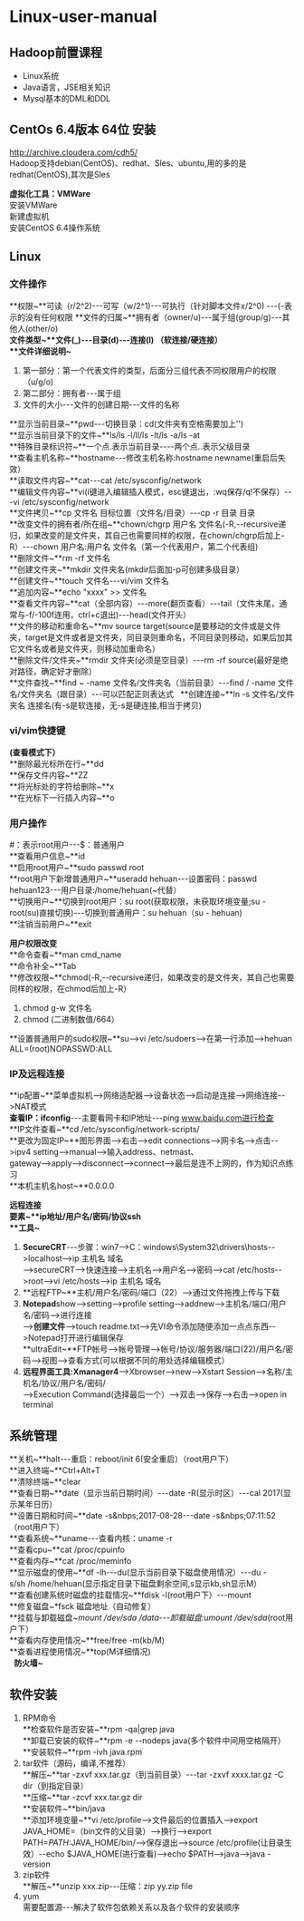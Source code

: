 # Linux-user-manual  
  
## Hadoop前置课程  
- Linux系统
- Java语言，JSE相关知识
- Mysql基本的DML和DDL

## CentOs 6.4版本  64位 安装 
http://archive.cloudera.com/cdh5/  
Hadoop支持debian(CentOS)、redhat、Sles、ubuntu,用的多的是redhat(CentOS),其次是Sles  
  
**虚拟化工具：VMWare**   
安装VMWare  
新建虚拟机  
安装CentOS 6.4操作系统 

## Linux  
  
### 文件操作  
**权限~**可读（r/2^2)---可写（w/2^1)---可执行（针对脚本文件x/2^0)  ---(-表示的没有任何权限
**文件的归属~**拥有者（owner/u)---属于组(group/g)---其他人(other/o)  
**文件类型~**文件(_)---目录(d)---连接(l) （软连接/硬连接）  
**文件详细说明~**
1. 第一部分：第一个代表文件的类型，后面分三组代表不同权限用户的权限（u/g/o)  
2. 第二部分：拥有者---属于组  
3. 文件的大小---文件的创建日期---文件的名称  
  
**显示当前目录~**pwd---切换目录：cd(文件夹有空格需要加上'')  
**显示当前目录下的文件~**ls/ls&nbsp;-l/ll/ls&nbsp;-lt/ls&nbsp;-a/ls&nbsp;-at  
**特殊目录标识符~**一个点.表示当前目录----两个点..表示父级目录  
**查看主机名称~**hostname---修改主机名称:hostname newname(重启后失效）  
**读取文件内容~**cat---cat /etc/sysconfig/network  
**编辑文件内容~**vi(i键进入编辑插入模式，esc键退出，:wq保存/q!不保存）---vi /etc/sysconfig/network  
**文件拷贝~**cp&nbsp;文件名&nbsp;目标位置（文件名/目录）---cp&nbsp;-r&nbsp;目录&nbsp;目录  
**改变文件的拥有者/所在组~**chown/chgrp&nbsp;用户名&nbsp;文件名(-R,--recursive递归，如果改变的是文件夹，其自己也需要同样的权限，在chown/chgrp后加上-R）---chown&nbsp;用户名:用户名&nbsp;文件名（第一个代表用户，第二个代表组)  
**删除文件~**rm&nbsp;-rf&nbsp;文件名  
**创建文件夹~**mkdir&nbsp;文件夹名(mkdir后面加-p可创建多级目录）  
**创建文件~**touch&nbsp;文件名---vi/vim&nbsp;文件名  
**追加内容~**echo&nbsp;"xxxx"&nbsp;>>&nbsp;文件名  
**查看文件内容~**cat（全部内容）---more(翻页查看）---tail（文件末尾，通常与-f/-100f连用，ctrl+c退出)---head(文件开头）  
**文件的移动和重命名~**mv&nbsp;source&nbsp;target(source是要移动的文件或是文件夹，target是文件或者是文件夹，同目录则重命名，不同目录则移动，如果后加其它文件名或者是文件夹，则移动加重命名）  
**删除文件/文件夹~**rmdir&nbsp;文件夹(必须是空目录）---rm&nbsp;-rf&nbsp;source(最好是绝对路径，确定好才删除）  
**文件查找~**find&nbsp;~&nbsp;-name&nbsp;文件名/文件夹名（当前目录）---find&nbsp;/&nbsp;-name&nbsp;文件名/文件夹名（跟目录）---可以匹配正则表达式  
**创建连接~**ln -s 文件名/文件夹名 连接名(有-s是软连接，无-s是硬连接,相当于拷贝)  
  
### vi/vim快捷键  
**(查看模式下）**  
**删除最光标所在行~**dd  
**保存文件内容~**ZZ  
**将光标处的字符给删除~**x  
**在光标下一行插入内容~**o  
  
 ### 用户操作  
#：表示root用户---$：普通用户  
**查看用户信息~**id  
**启用root用户~**sudo passwd root  
**root用户下新增普通用户~**useradd hehuan---设置密码：passwd hehuan123---用户目录:/home/hehuan(~代替）   
**切换用户~**切换到root用户：su root(获取权限，未获取环境变量;su - root(su)直接切换)---切换到普通用户：su hehuan（su - hehuan)  
**注销当前用户~**exit  
  
**用户权限改变**  
**命令查看~**man cmd_name  
**命令补全~**Tab  
**修改权限~**chmod(-R,--recursive递归，如果改变的是文件夹，其自己也需要同样的权限，在chmod后加上-R）  
1. chmod&nbsp;g-w&nbsp;文件名  
2. chmod&nbsp;(二进制数值/664） 
  
**设置普通用户的sudo权限~**su-->vi /etc/sudoers-->在第一行添加-->hehuan ALL=(root)NOPASSWD:ALL  
  
 ### IP及远程连接  
**ip配置~**菜单虚拟机-->网络适配器-->设备状态-->启动是连接-->网络连接-->NAT模式  
**查看IP：ifconfig**---主要看网卡和IP地址---ping www.baidu.com进行检查  
**IP文件查看~**cd /etc/sysconfig/network-scripts/  
**更改为固定IP~**图形界面-->右击-->edit connections-->网卡名-->点击-->ipv4 setting-->manual-->输入address、netmast、  
gateway-->apply-->disconnect-->connect-->最后是连不上网的，作为知识点练习  
**本机主机名host~**0.0.0.0  
  
**远程连接**  
**要素~**ip地址/用户名/密码/协议ssh  
**工具~**    
1. **SecureCRT**---步骤：win7-->C：windows\System32\drivers\hosts-->localhost-->ip&nbsp;主机名&nbsp;域名  
-->secureCRT-->快速连接-->主机名-->用户名-->密码-->cat /etc/hosts-->root-->vi /etc/hosts-->ip&nbsp;主机名&nbsp;域名  
2. **远程FTP~**主机/用户名/密码/端口（22）-->通过文件拖拽上传与下载  
3. **Notepad**show-->setting-->profile setting-->addnew-->主机名/端口/用户名/密码-->进行连接  
-->**创建文件**-->touch readme.txt-->先VI命令添加随便添加一点点东西-->Notepad打开进行编辑保存  
**ultraEdit~**FTP帐号-->帐号管理-->帐号/协议/服务器/端口(22)/用户名/密码-->视图-->查看方式(可以根据不同的用处选择编辑模式） 
4. **远程界面工具:Xmanager4**-->Xbrowser-->new-->Xstart&nbsp;Session-->名称/主机名/协议/用户名/密码/  
-->Execution&nbsp;Command(选择最后一个）-->双击-->保存-->右击-->open in terminal  
  
## 系统管理  
**关机~**halt---重启：reboot/init 6(安全重启）（root用户下）  
**进入终端~**Ctrl+Alt+T  
**清除终端~**clear  
**查看日期~**date（显示当前日期时间）---date&nbsp;-R(显示时区）---cal&nbsp;2017(显示某年日历）  
**设置日期和时间~**date&nbsp;-s&nbps;2017-08-28---date&nbsp;-s&nbps;07:11:52（root用户下）  
**查看系统~**uname---查看内核：uname&nbsp;-r  
**查看cpu~**cat&nbsp;/proc/cpuinfo  
**查看内存~**cat&nbsp;/proc/meminfo  
**显示磁盘的使用~**df&nbsp;-lh---du(显示当前目录下磁盘使用情况）---du&nbsp;-s/sh&nbsp;/home/hehuan(显示指定目录下磁盘剩余空间,s显示kb,sh显示M）  
**查看创建系统时磁盘的挂载情况~**fdisk&nbsp;-l(root用户下）---mount  
**修复磁盘~*fsck&nbsp;磁盘地址（自动修复）  
**挂载与卸载磁盘~**mount&nbsp;/dev/sda*&nbsp;/data---卸载磁盘:umount&nbsp;/dev/sda*(root用户下）  
**查看内存使用情况~**free/free&nbsp;-m(kb/M)  
**查看进程使用情况~**top(M详细情况)  
  
**防火墙~**
  
## 软件安装  
1. RPM命令  
**检查软件是否安装~**rpm&nbsp;-qa|grep&nbsp;java  
**卸载已安装的软件~**rpm&nbsp;-e&nbsp;--nodeps&nbsp;java(多个软件中间用空格隔开）  
**安装软件~**rpm&nbsp;-ivh&nbsp;java.rpm  
2. tar软件（源码，编译,不推荐）  
**解压~**tar -zxvf xxx.tar.gz（到当前目录）---tar -zxvf xxxx.tar.gz -C dir（到指定目录）  
**压缩~**tar -zcvf xxx.tar.gz dir  
**安装软件~**bin/java  
**添加环境变量~**vi&nbsp;/etc/profile-->文件最后的位置插入-->export JAVA_HOME=（bin文件的父目录）-->换行-->export PATH=$PATH:$JAVA_HOME/bin/-->保存退出-->source /etc/profile(让目录生效）--echo $JAVA_HOME(进行查看)-->echo $PATH-->java-->java -version
3. zip软件  
**解压~**unzip xxx.zip---压缩：zip yy.zip file  
4. yum  
需要配置源---解决了软件包依赖关系以及各个软件的安装顺序  
  






  




